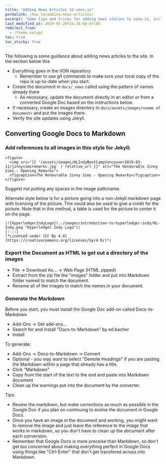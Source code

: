 ```yaml
---
title: "Adding News Articles to vonx.io"
permalink: /how_to/adding-news-articles/
excerpt: "Some tips and tricks for adding news stories to vonx.io, including when starting from a Google Docs document"
last_modified_at: 2019-03-28T16:36:00-07:00
redirect_from:
  - /theme-setup/
toc: true
toc_sticky: true
---
```


The following is some guidance about adding news articles to the site. In the section below this

* Everything goes in the VON repository
   * Remember to use git commands to make sure your local copy of the repo is up-to-date when you start.
* Create the document in `docs/_news` called using the pattern of names already there
    * As necessary, update the document directly in an editor or from a converted Google Doc based on the instructions below.
* If necessary, create an images directory in `docs/assets/images/<name of document>` and put the images there.
* Verify the site updates using Jekyll.

## Converting Google Docs to Markdown

### Add references to all images in this style for Jekyll:

```
<figure>
  <img src="{{ '/assets/images/HLIndyBootCampVancouver2019-03-11/jinnysimsremarks.jpg' | relative_url }}" alt="The Honourable Jinny Sims - Opening Remarks">
  <figcaption>The Honourable Jinny Sims - Opening Remarks</figcaption>
</figure>
```
Suggest not putting any spaces in the image path/name.

Alternate style below is for a picture going into a non-Jekyll markdown page with licensing of the picture. This could also be used to give a credit for the picture. Note that in this method, a table is used for the picture to center it on the page.

```
|![HyperledgerIndyLogo](../images/introduction-to-hyperledger-indy/HL-Indy.png "Hyperledger Indy Logo")|
|:--:|
|*Licensed under [CC By 4.0](https://creativecommons.org/licenses/by/4.0/)*|
```


### Export the Document as HTML to get out a directory of the images

* File -> Download As... -> Web Page (HTML zipped)
* Extract from the zip file the "images" folder and put into Markdown folder named to match the document.
* Rename all of the images to match the names in your document.

### Generate the Markdown

Before you start, you must install the Google Doc add-on called Docs-to-Markdown

* Add-Ons -> Get add-ons...
* Search for and install "Docs-to-Markdown" by ed.bacher
* Install

To generate:

* Add-Ons -> Docs-to-Markdown -> Convert
* Optional - you may want to select "Demote Headings" if you are pasting the Markdown within a page that already has a title.
* Click "Markdown"
* Copy from the start of the text to the end and paste into Markdown document
* Clean up the warnings put into the document by the converter.

Tips:

* Review the markdown, but make corrections as much as possible in the Google Doc if you plan on continuing to evolve the document in Google Docs.
* Once you have an image in the document and working, you might want to remove the image and just leave the reference to the image that works in markdown, so you don't have to clean up the document after each conversion.
* Remember that Google Docs is more preceise than Markdown, so don't get too concerned about making everything perfect in Google Docs using things like "Ctrl-Enter" that don't get transfered across into Markdown.

